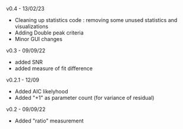 v0.4 - 13/02/23
  - Cleaning up statistics code : removing some unused statistics and visualizations
  - Adding Double peak criteria
  - Minor GUI changes

v0.3 - 09/09/22 
  - added SNR
  - added measure of fit difference 

v0.2.1 - 12/09
  - Added AIC likelyhood 
  - Added "+1" as parameter count (for variance of residual)

v0.2 - 09/09/22
  - Added "ratio" measurement


``` Matlab


```